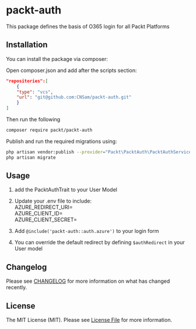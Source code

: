 # packt-auth

This package defines the basis of O365 login for all Packt Platforms

## Installation

You can install the package via composer:

Open composer.json and add after the scripts section:
```json
"repositories":[
    {
    "type": "vcs",
    "url": "git@github.com:CNSam/packt-auth.git"
    }
]
```

Then run the following

```bash
composer require packt/packt-auth
```

Publish and run the required migrations using:

```bash
php artisan vendor:publish --provider="Packt\PacktAuth\PacktAuthServiceProvider" --tag="packt-auth-migrations"
php artisan migrate
```

## Usage

1. add the PacktAuthTrait to your User Model
2. Update your .env file to include:                       
   AZURE_REDIRECT_URI=  
   AZURE_CLIENT_ID=  
   AZURE_CLIENT_SECRET=
   
3. Add `@include('packt-auth::auth.azure')` to your login form
4. You can override the default redirect by defining `$authRedirect` in your User model

## Changelog

Please see [CHANGELOG](CHANGELOG.md) for more information on what has changed recently.

## License

The MIT License (MIT). Please see [License File](LICENSE.md) for more information.
